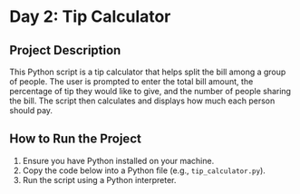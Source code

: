 # Day 2: Tip Calculator

## Project Description
This Python script is a tip calculator that helps split the bill among a group of people. The user is prompted to enter the total bill amount, the percentage of tip they would like to give, and the number of people sharing the bill. The script then calculates and displays how much each person should pay.

## How to Run the Project
1. Ensure you have Python installed on your machine.
2. Copy the code below into a Python file (e.g., `tip_calculator.py`).
3. Run the script using a Python interpreter.
